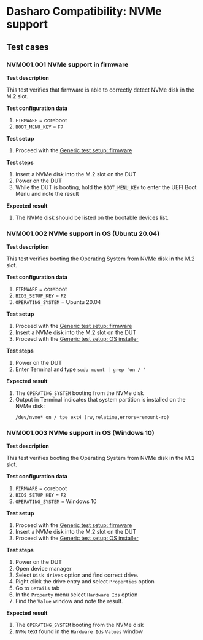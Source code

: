 # Dasharo Compatibility: NVMe support

## Test cases

### NVM001.001 NVMe support in firmware

**Test description**

This test verifies that firmware is able to correctly
detect NVMe disk in the M.2 slot.

**Test configuration data**

1. `FIRMWARE` = coreboot
1. `BOOT_MENU_KEY` = `F7`

**Test setup**

1. Proceed with the
   [Generic test setup: firmware](../generic-test-setup/#firmware)

**Test steps**

1. Insert a NVMe disk into the M.2 slot on the DUT
1. Power on the DUT
1. While the DUT is booting, hold the `BOOT_MENU_KEY` to enter
   the UEFI Boot Menu and note the result

**Expected result**

1. The NVMe disk should be listed on the bootable devices list.

### NVM001.002 NVMe support in OS (Ubuntu 20.04)

**Test description**

This test verifies booting the Operating System from NVMe disk in the M.2 slot.

**Test configuration data**

1. `FIRMWARE` = coreboot
1. `BIOS_SETUP_KEY` = `F2`
1. `OPERATING_SYSTEM` = Ubuntu 20.04

**Test setup**

1. Proceed with the
   [Generic test setup: firmware](../generic-test-setup/#firmware)
1. Insert a NVMe disk into the M.2 slot on the DUT
1. Proceed with the
   [Generic test setup: OS installer](../generic-test-setup/#os-installer)

**Test steps**

1. Power on the DUT
1. Enter Terminal and type `sudo mount | grep 'on / '`

**Expected result**

1. The `OPERATING_SYSTEM` booting from the NVMe disk
1. Output in Terminal indicates that system partition is installed on the NVMe
   disk:
   ```
   /dev/nvme* on / tpe ext4 (rw,relatime,errors=remount-ro)
   ```

### NVM001.003 NVMe support in OS (Windows 10)

**Test description**

This test verifies booting the Operating System from NVMe disk in the M.2 slot.

**Test configuration data**

1. `FIRMWARE` = coreboot
1. `BIOS_SETUP_KEY` = `F2`
1. `OPERATING_SYSTEM` = Windows 10

**Test setup**

1. Proceed with the
   [Generic test setup: firmware](../generic-test-setup/#firmware)
1. Insert a NVMe disk into the M.2 slot on the DUT
1. Proceed with the
   [Generic test setup: OS installer](../generic-test-setup/#os-installer)

**Test steps**

1. Power on the DUT
1. Open device manager
1. Select `Disk drives` option and find correct drive.
1. Right click the drive entry and select `Properties` option
1. Go to `Details` tab
1. In the `Property` menu select `Hardware Ids` option
1. Find the `Value` window and note the result.

**Expected result**

1. The `OPERATING_SYSTEM` booting from the NVMe disk
1. `NVMe` text found in the `Hardware Ids` `Values` window
